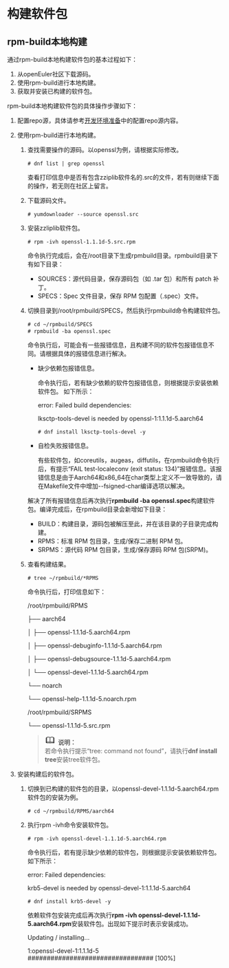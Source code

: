 # 构建软件包



## rpm-build本地构建<a name="section15377141663015"></a>

通过rpm-build本地构建软件包的基本过程如下：

1.  从openEuler社区下载源码。
2.  使用rpm-build进行本地构建。
3.  获取并安装已构建的软件包。

rpm-build本地构建软件包的具体操作步骤如下：

1.  配置repo源，具体请参考[开发环境准备](https://gitee.com/openeuler/community/blob/master/zh/contributors/prepare-environment.md)中的配置repo源内容。
2.  使用rpm-build进行本地构建。
    1.  查找需要操作的源码。以openssl为例，请根据实际修改。

        ```
        # dnf list | grep openssl
        ```

        查看打印信息中是否有包含zziplib软件名的.src的文件，若有则继续下面的操作，若无则在社区上留言。

    2.  下载源码文件。

        ```
        # yumdownloader --source openssl.src
        ```

    3.  安装zzliplib软件包。

        ```
        # rpm -ivh openssl-1.1.1d-5.src.rpm 
        ```

        命令执行完成后，会在/root目录下生成rpmbuild目录。rpmbuild目录下有如下目录：

        -   SOURCES：源代码目录，保存源码包（如 .tar 包）和所有 patch 补丁。
        -   SPECS：Spec 文件目录，保存 RPM 包配置（.spec）文件。

    4.  切换目录到/root/rpmbuild/SPECS，然后执行rpmbuild命令构建软件包。

        ```
        # cd ~/rpmbuild/SPECS
        # rpmbuild -ba openssl.spec
        ```

        命令执行后，可能会有一些报错信息，且构建不同的软件包报错信息不同。请根据具体的报错信息进行解决。

        -   缺少依赖包报错信息。

            命令执行后，若有缺少依赖的软件包报错信息，则根据提示安装依赖软件包。 如下所示：

            error: Failed build dependencies:

            lksctp-tools-devel is needed by openssl-1:1.1.1d-5.aarch64

            ```
            # dnf install lksctp-tools-devel -y
            ```

        -   自检失败报错信息。

            有些软件包，如coreutils，augeas，diffutils，在rpmbuild命令执行后，有提示“FAIL test-localeconv \(exit status: 134\)”报错信息。该报错信息是由于Aarch64和x86\_64在char类型上定义不一致导致的，请在Makefile文件中增加--fsigned-char编译选项以解决。

        解决了所有报错信息后再次执行**rpmbuild -ba openssl.spec**构建软件包。编译完成后，在rpmbuild目录会新增如下目录：

        -   BUILD：构建目录，源码包被解压至此，并在该目录的子目录完成构建。
        -   RPMS：标准 RPM 包目录，生成/保存二进制 RPM 包。
        -   SRPMS：源代码 RPM 包目录，生成/保存源码 RPM 包\(SRPM\)。

    5.  查看构建结果。

        ```
        # tree ~/rpmbuild/*RPMS
        ```

        命令执行后，打印信息如下：

        /root/rpmbuild/RPMS

        ├── aarch64

        │   ├── openssl-1.1.1d-5.aarch64.rpm

        │   ├── openssl-debuginfo-1.1.1d-5.aarch64.rpm

        │   ├── openssl-debugsource-1.1.1d-5.aarch64.rpm

        │   └── openssl-devel-1.1.1d-5.aarch64.rpm

        └── noarch

        └── openssl-help-1.1.1d-5.noarch.rpm

        /root/rpmbuild/SRPMS

        └── openssl-1.1.1d-5.src.rpm

        >![](icon/icon-note.gif) **说明：**   
        >若命令执行提示“tree: command not found”，请执行**dnf install tree**安装tree软件包。  


3.  安装构建后的软件包。
    1.  切换到已构建的软件包的目录，以openssl-devel-1.1.1d-5.aarch64.rpm软件包的安装为例。

        ```
        # cd ~/rpmbuild/RPMS/aarch64
        ```

    2.  执行rpm -ivh命令安装软件包。

        ```
        # rpm -ivh openssl-devel-1.1.1d-5.aarch64.rpm
        ```

        命令执行后，若有提示缺少依赖的软件包，则根据提示安装依赖软件包。 如下所示：

        error: Failed dependencies:

        krb5-devel is needed by openssl-devel-1:1.1.1d-5.aarch64

        ```
        # dnf install krb5-devel -y
        ```

        依赖软件包安装完成后再次执行**rpm -ivh openssl-devel-1.1.1d-5.aarch64.rpm**安装软件包。出现如下提示时表示安装成功。

        Updating / installing...

        1:openssl-devel-1:1.1.1d-5         \#\#\#\#\#\#\#\#\#\#\#\#\#\#\#\#\#\#\#\#\#\#\#\#\#\#\#\#\#\#\#\#\# \[100%\]
